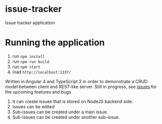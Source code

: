 # issue-tracker
Issue tracker application

# Running the application
1. run `npm install`
3. run `npm run build`
3. run `npm start`
4. load `http://localhost:1337/`

Written in Angular 4 and TypeScript 2 in order to demonstrate a CRUD model between client and REST-like server.
Still in progress, see [issues](https://github.com/GaborSzalay/issue-tracker/issues) for the upcoming features and bugs.

1. It can create issues that is stored on NodeJS backend side.
2. Issues can be edited
3. Sub-issues can be created under a main issue.
4. Sub-issues can be created under another sub-issue.